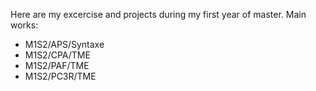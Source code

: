 Here are my excercise and projects during my first year of master.
Main works:
- M1S2/APS/Syntaxe
- M1S2/CPA/TME
- M1S2/PAF/TME
- M1S2/PC3R/TME
